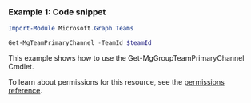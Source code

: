 ### Example 1: Code snippet

```powershellImport-Module Microsoft.Graph.Teams

Get-MgTeamPrimaryChannel -TeamId $teamId
```
This example shows how to use the Get-MgGroupTeamPrimaryChannel Cmdlet.
To learn about permissions for this resource, see the [permissions reference](/graph/permissions-reference).


